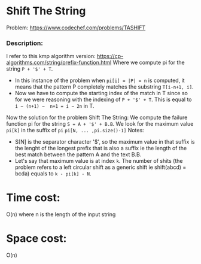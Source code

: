 # Shift The String
Problem: https://www.codechef.com/problems/TASHIFT

### Description:
I refer to this kmp algorithm version: https://cp-algorithms.com/string/prefix-function.html
Where we compute pi for the string `P + '$' + T`.
- In this instance of the problem when `pi[i] = |P| = n` is computed, it means that the pattern P completely matches the substring `T[i-n+1, i]`.
- Now we have to compute the starting index of the match in T since so for we were reasoning with the indexing of `P + '$' + T`. This is equal to `i − (n+1) −  n+1 = i − 2n` in T.


Now the solution for the problem Shift The String:
We compute the failure function pi for the string `S = A + '$' + B.B`. 
We look for the maximum value `pi[k]` in the suffix of `pi` `pi[N, ... ,pi.size()-1]`
Notes:
- S[N] is the separator character '$', so the maximum value in that suffix is the lenght  of the longest prefix that is also a suffix ie the length of the best match between the pattern A and the text B.B.
- Let's say that maximum value is at index `k`. The number of shits (the problem refers to a left circular shift as a generic shift ie shift(abcd) = bcda)
  equals to `k - pi[k] - N`.

# Time cost:
O(n) where n is the length of the input string
# Space cost:
O(n)